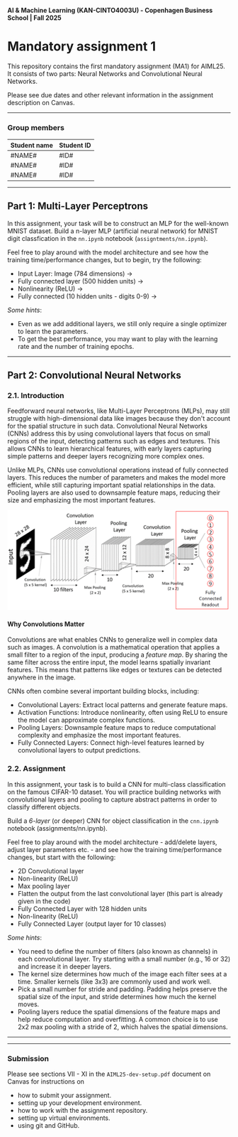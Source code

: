 **AI & Machine Learning (KAN-CINTO4003U) - Copenhagen Business School | Fall 2025**

# Mandatory assignment 1

This repository contains the first mandatory assignment (MA1) for AIML25. It consists of two parts: Neural Networks and Convolutional Neural Networks.

Please see due dates and other relevant information in the assignment description on Canvas.

***

### Group members
| Student name | Student ID |
| --- | --- |
| #NAME# | #ID# |
| #NAME# | #ID# |
| #NAME# | #ID# |

***

## Part 1: Multi-Layer Perceptrons

In this assignment, your task will be to construct an MLP for the well-known MNIST dataset. Build a n-layer MLP (artificial neural network) for MNIST digit classfication in the `nn.ipynb` notebook (`assigntments/nn.ipynb`).

Feel free to play around with the model architecture and see how the training time/performance changes, but to begin, try the following:

* Input Layer: Image (784 dimensions) ->  
* Fully connected layer (500 hidden units) -> 
* Nonlinearity (ReLU) ->  
* Fully connected (10 hidden units - digits 0-9) -> 

*Some hints*:
- Even as we add additional layers, we still only require a single optimizer to learn the parameters. 
- To get the best performance, you may want to play with the learning rate and the number of training epochs.

***

## Part 2: Convolutional Neural Networks

### 2.1. Introduction
Feedforward neural networks, like Multi-Layer Perceptrons (MLPs), may still struggle with high-dimensional data like images because they don't account for the spatial structure in such data. Convolutional Neural Networks (CNNs) address this by using convolutional layers that focus on small regions of the input, detecting patterns such as edges and textures. This allows CNNs to learn hierarchical features, with early layers capturing simple patterns and deeper layers recognizing more complex ones.

Unlike MLPs, CNNs use convolutional operations instead of fully connected layers. This reduces the number of parameters and makes the model more efficient, while still capturing important spatial relationships in the data. Pooling layers are also used to downsample feature maps, reducing their size and emphasizing the most important features.

<img src="./media/CNN.png" width="500"/>

#### Why Convolutions Matter
Convolutions are what enables CNNs to generalize well in complex data such as images. A convolution is a mathematical operation that applies a small filter to a region of the input, producing a *feature map*. By sharing the same filter across the entire input, the model learns spatially invariant features. This means that patterns like edges or textures can be detected anywhere in the image.

CNNs often combine several important building blocks, including:

- Convolutional Layers: Extract local patterns and generate feature maps.
- Activation Functions: Introduce nonlinearity, often using ReLU to ensure the model can approximate complex functions.
- Pooling Layers: Downsample feature maps to reduce computational complexity and emphasize the most important features.
- Fully Connected Layers: Connect high-level features learned by convolutional layers to output predictions.

### 2.2. Assignment
In this assignment, your task is to build a CNN for multi-class classification on the famous CIFAR-10 dataset. You will practice building networks with convolutional layers and pooling to capture abstract patterns in order to classify different objects.

Build a *6-layer* (or deeper) CNN for object classification in the `cnn.ipynb` notebook (assignments/nn.ipynb).

Feel free to play around with the model architecture - add/delete layers, adjust layer parameters etc. - and see how the training time/performance changes, but start with the following:

* 2D Convolutional layer
* Non-linearity (ReLU)
* Max pooling layer
* Flatten the output from the last convolutional layer (this part is already given in the code)
* Fully Connected Layer with 128 hidden units
* Non-linearity (ReLU)
* Fully Connected Layer (output layer for 10 classes)

*Some hints*:
- You need to define the number of filters (also known as channels) in each convolutional layer. Try starting with a small number (e.g., 16 or 32) and increase it in deeper layers.
- The kernel size determines how much of the image each filter sees at a time. Smaller kernels (like 3x3) are commonly used and work well.
- Pick a small number for stride and padding. Padding helps preserve the spatial size of the input, and stride determines how much the kernel moves.
- Pooling layers reduce the spatial dimensions of the feature maps and help reduce computation and overfitting. A common choice is to use 2x2 max pooling with a stride of 2, which halves the spatial dimensions.


___
___



### Submission

Please see sections VII - XI in the `AIML25-dev-setup.pdf` document on Canvas for instructions on 

- how to submit your assignment.
- setting up your development environment.
- how to work with the assignment repository.
- setting up virtual environments.
- using git and GitHub.